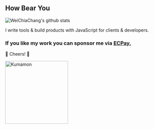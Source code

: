 ## How Bear You

![WeiChiaChang's github stats](https://github-readme-stats.vercel.app/api?username=weichiachang&show_icons=true&theme=radical)

I write tools & build products with JavaScript for clients & developers.

### If you like my work you can sponsor me via [ECPay.](https://p.ecpay.com.tw/24D7B)

🥂 Cheers! 🐻

<img alt="Kumamon" src="https://js-pop-quiz.now.sh/img/kumamon.de3002f6.png" width="200">
